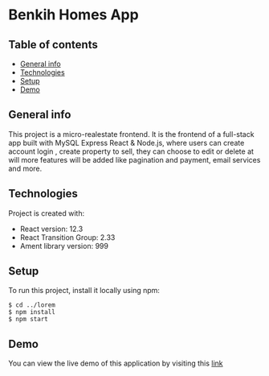 # Benkih Homes App

## Table of contents

- [General info](#general-info)
- [Technologies](#technologies)
- [Setup](#setup)
- [Demo](#demo)

## General info

This project is a micro-realestate frontend. It is the frontend of a full-stack app built with MySQL Express React & Node.js, where users can create account login , create property to sell, they can choose to edit or delete at will more features will be added like pagination and payment, email services and more.

## Technologies

Project is created with:

- React version: 12.3
- React Transition Group: 2.33
- Ament library version: 999

## Setup

To run this project, install it locally using npm:

```
$ cd ../lorem
$ npm install
$ npm start
```

<!-- ## Sources

This app is inspired by Rando Kim book „Time of Your Life”
and Android app tutorial by [@eericon](https://www.eericon.github.io/post/timer-android) -->

## Demo

You can view the live demo of this application by visiting this [link](https://bnk-homes.netlify.app) 